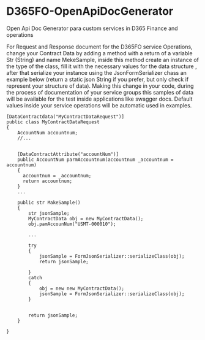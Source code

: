 # D365FO-OpenApiDocGenerator
Open Api Doc Generator para custom services in D365 Finance and operations


For Request and Response document for the D365FO service Operations, change your Contract Data by adding a method with a return of a variable Str (String) and name MekeSample, inside this method create an instance of the type of the class, fill it with the necessary values for the data structure , after that serialize your instance using the JsonFormSerializer chass an example below (return a static json String if you prefer, but only check if represent your structure of data). Making this change in your code, during the process of documentation of your service groups this samples of data will be available for the test inside applications like swagger docs. Default values inside your service operations will be automatic used in examples. 

```
[DataContractdata("MyContractDataRequest")]
public class MyContractDataRequest 
{
    AccountNum accountnum;
    //...
    
    
    [DataContractAttribute("accountNum")]
    public AccountNum parmAccountnum(accountnum _accountnum = accountnum)
    {
      accountnum = _accountnum;
      return accountnum;
    }
    ...

    public str MakeSample()
    {
        str jsonSample;
        MyContractData obj = new MyContractData();
        obj.pamAccounNum("USMT-000010");
        
        ...
        
        try
        {
            jsonSample = FormJsonSerializer::serializeClass(obj);
            return jsonSample;
            
        }
        catch
        {
            obj = new new MyContractData();
            jsonSample = FormJsonSerializer::serializeClass(obj);
        }


        return jsonSample;
    }

}
```



